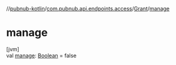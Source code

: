 //[pubnub-kotlin](../../../index.md)/[com.pubnub.api.endpoints.access](../index.md)/[Grant](index.md)/[manage](manage.md)

# manage

[jvm]\
val [manage](manage.md): [Boolean](https://kotlinlang.org/api/latest/jvm/stdlib/kotlin/-boolean/index.html) = false
